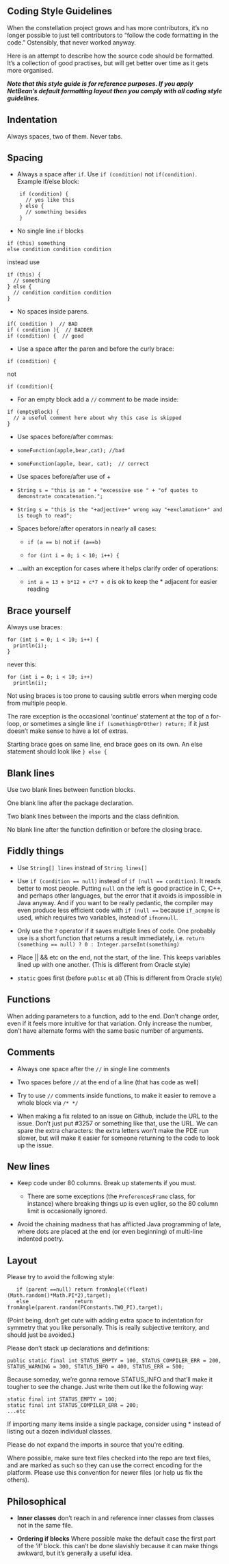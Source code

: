 ## Coding Style Guidelines

When the constellation project grows and has more contributors, it’s no
longer possible to just tell contributors to “follow the code formatting
in the code.” Ostensibly, that never worked anyway.

Here is an attempt to describe how the source code should be formatted.
It’s a collection of good practises, but will get better over time as it
gets more organised.

***Note that this style guide is for reference purposes. If you apply
NetBean’s default formatting layout then you comply with all coding
style guidelines.***

## Indentation

Always spaces, two of them. Never tabs.

## Spacing

-   Always a space after `if`. Use `if (condition)` not `if(condition)`.
    Example if/else block:

<!-- -->

        if (condition) {
          // yes like this
        } else {
          // something besides
        }

-   No single line `if` blocks

<!-- -->

    if (this) something
    else condition condition condition

instead use

    if (this) {
      // something
    } else {
      // condition condition condition
    }

-   No spaces inside parens.

<!-- -->

    if( condition )  // BAD
    if ( condition ){  // BADDER
    if (condition) {  // good

-   Use a space after the paren and before the curly brace:

<!-- -->

    if (condition) {

not

    if (condition){

-   For an empty block add a `//` comment to be made inside:

<!-- -->

    if (emptyBlock) {
      // a useful comment here about why this case is skipped
    }

-   Use spaces before/after commas:

-   `someFunction(apple,bear,cat); //bad`

-   `someFunction(apple, bear, cat);  // correct`

-   Use spaces before/after use of +

-   `String s = "this is an " + "excessive use " + "of quotes to demonstrate concatenation.";`

-   `String s = "this is the "+adjective+" wrong way "+exclamation+" and is tough to read";`

-   Spaces before/after operators in nearly all cases:

    -   `if (a == b)` not `if (a==b)`

    -   `for (int i = 0; i < 10; i++) {`

-   …with an exception for cases where it helps clarify order of
    operations:

    -   `int a = 13 + b*12 + c*7 + d` is ok to keep the \* adjacent for
        easier reading

## Brace yourself

Always use braces:

    for (int i = 0; i < 10; i++) {
      println(i);
    }

never this:

    for (int i = 0; i < 10; i++)
      println(i);

Not using braces is too prone to causing subtle errors when merging code
from multiple people.

The rare exception is the occasional ‘continue’ statement at the top of
a for-loop, or sometimes a single line `if (somethingOrOther) return;`
if it just doesn’t make sense to have a lot of extras.

Starting brace goes on same line, end brace goes on its own. An else
statement should look like `} else {`

## Blank lines

Use two blank lines between function blocks.

One blank line after the package declaration.

Two blank lines between the imports and the class definition.

No blank line after the function definition or before the closing brace.

## Fiddly things

-   Use `String[] lines` instead of `String lines[]`

-   Use `if (condition == null)` instead of `if (null == condition)`. It
    reads better to most people. Putting `null` on the left is good
    practice in C, C++, and perhaps other languages, but the error that
    it avoids is impossible in Java anyway. And if you want to be really
    pedantic, the compiler may even produce less efficient code with
    `if (null ==` because `if_acmpne` is used, which requires two
    variables, instead of `ifnonnull`.

-   Only use the `?` operator if it saves multiple lines of code. One
    probably use is a short function that returns a result immediately,
    i.e. `return (something == null) ? 0 : Integer.parseInt(something)`

-   Place || && etc on the end, not the start, of the line. This keeps
    variables lined up with one another. (This is different from Oracle
    style)

-   `static` goes first (before `public` et al) (This is different from
    Oracle style)

## Functions

When adding parameters to a function, add to the end. Don’t change
order, even if it feels more intuitive for that variation. Only increase
the number, don’t have alternate forms with the same basic number of
arguments.

## Comments

-   Always one space after the `//` in single line comments

-   Two spaces before `//` at the end of a line (that has code as well)

-   Try to use `//` comments inside functions, to make it easier to
    remove a whole block via `/* */`

-   When making a fix related to an issue on Github, include the URL to
    the issue. Don’t just put \#3257 or something like that, use the
    URL. We can spare the extra characters: the extra letters won’t make
    the PDE run slower, but will make it easier for someone returning to
    the code to look up the issue.

## New lines

-   Keep code under 80 columns. Break up statements if you must.

    -   There are some exceptions (the `PreferencesFrame` class, for
        instance) where breaking things up is even uglier, so the 80
        column limit is occasionally ignored.

-   Avoid the chaining madness that has afflicted Java programming of
    late, where dots are placed at the end (or even beginning) of
    multi-line indented poetry.

## Layout

Please try to avoid the following style:

       if (parent ==null) return fromAngle((float)(Math.random()*Math.PI*2),target);
       else               return fromAngle(parent.random(PConstants.TWO_PI),target);

(Point being, don’t get cute with adding extra space to indentation for
symmetry that you like personally. This is really subjective territory,
and should just be avoided.)

Please don’t stack up declarations and definitions:

    public static final int STATUS_EMPTY = 100, STATUS_COMPILER_ERR = 200, STATUS_WARNING = 300, STATUS_INFO = 400, STATUS_ERR = 500;

Because someday, we’re gonna remove STATUS\_INFO and that’ll make it
tougher to see the change. Just write them out like the following way:

    static final int STATUS_EMPTY = 100;
    static final int STATUS_COMPILER_ERR = 200;
    ...etc

If importing many items inside a single package, consider using \*
instead of listing out a dozen individual classes.

Please do not expand the imports in source that you’re editing.

Where possible, make sure text files checked into the repo are text
files, and are marked as such so they can use the correct encoding for
the platform. Please use this convention for newer files (or help us fix
the others).

## Philosophical

-   **Inner classes** don’t reach in and reference inner classes from
    classes not in the same file.

-   **Ordering if blocks** Where possible make the default case the
    first part of the ‘if’ block. this can’t be done slavishly because
    it can make things awkward, but it’s generally a useful idea.

